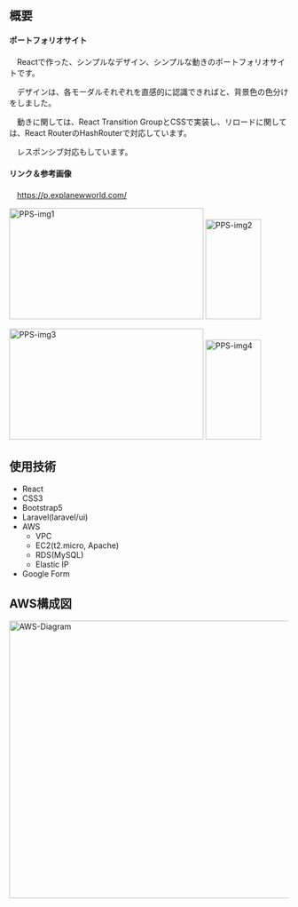 ## 概要
#### ポートフォリオサイト
　Reactで作った、シンプルなデザイン、シンプルな動きのポートフォリオサイトです。
 
　デザインは、各モーダルそれぞれを直感的に認識できればと、背景色の色分けをしました。
 
　動きに関しては、React Transition GroupとCSSで実装し、リロードに関しては、React RouterのHashRouterで対応しています。
  
　レスポンシブ対応もしています。

#### リンク＆参考画像
　https://p.explanewworld.com/
 

 <img width="350" height="200" alt="PPS-img1" src="https://user-images.githubusercontent.com/78603215/112627553-1f288880-8e75-11eb-9f3b-4b123ea50bd0.png"> <img width="100" height="180" alt="PPS-img2" src="https://user-images.githubusercontent.com/78603215/112627565-22237900-8e75-11eb-860b-f9d06c161b0a.png"> 

<img width="350" height="200" alt="PPS-img3" src="https://user-images.githubusercontent.com/78603215/112629894-39179a80-8e78-11eb-8f1d-6edcc1e1af31.png"> <img width="100" height="180" alt="PPS-img4" src="https://user-images.githubusercontent.com/78603215/112629925-43399900-8e78-11eb-94b7-99a69b23812f.png">
 
## 使用技術
- React
- CSS3
- Bootstrap5
- Laravel(laravel/ui)
- AWS
  - VPC
  - EC2(t2.micro, Apache)
  - RDS(MySQL)
  - Elastic IP
- Google Form 

## AWS構成図
<img width="600" height="500" alt="AWS-Diagram" src="https://user-images.githubusercontent.com/78603215/112346882-bb358100-8d09-11eb-8083-904aba89cd51.png">
